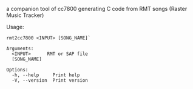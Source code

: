 a companion tool of cc7800 generating C code from RMT songs (Raster Music Tracker)

Usage: 

```
rmt2cc7800 <INPUT> [SONG_NAME]`

Arguments:
  <INPUT>      RMT or SAP file
  [SONG_NAME]  

Options:
  -h, --help     Print help
  -V, --version  Print version
```
